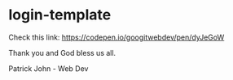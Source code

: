 # login-template

Check this link:
https://codepen.io/googitwebdev/pen/dyJeGoW

Thank you and God bless us all.

Patrick John - Web Dev
